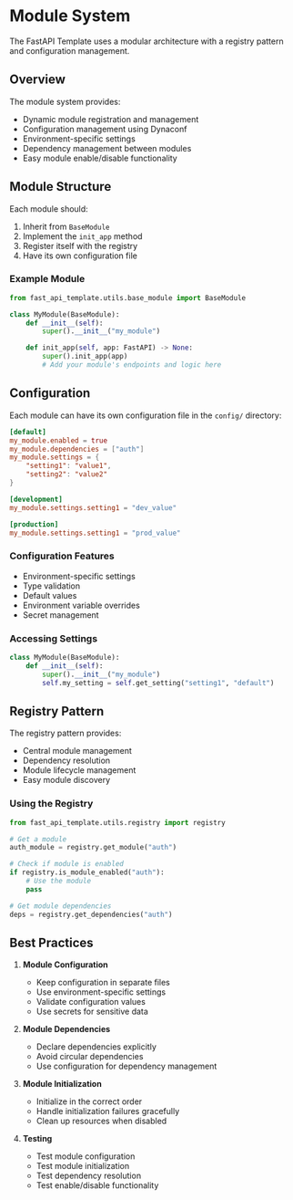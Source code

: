 # Module System

The FastAPI Template uses a modular architecture with a registry pattern and configuration management.

## Overview

The module system provides:

- Dynamic module registration and management
- Configuration management using Dynaconf
- Environment-specific settings
- Dependency management between modules
- Easy module enable/disable functionality

## Module Structure

Each module should:

1. Inherit from `BaseModule`
2. Implement the `init_app` method
3. Register itself with the registry
4. Have its own configuration file

### Example Module

```python
from fast_api_template.utils.base_module import BaseModule

class MyModule(BaseModule):
    def __init__(self):
        super().__init__("my_module")

    def init_app(self, app: FastAPI) -> None:
        super().init_app(app)
        # Add your module's endpoints and logic here
```

## Configuration

Each module can have its own configuration file in the `config/` directory:

```toml
[default]
my_module.enabled = true
my_module.dependencies = ["auth"]
my_module.settings = {
    "setting1": "value1",
    "setting2": "value2"
}

[development]
my_module.settings.setting1 = "dev_value"

[production]
my_module.settings.setting1 = "prod_value"
```

### Configuration Features

- Environment-specific settings
- Type validation
- Default values
- Environment variable overrides
- Secret management

### Accessing Settings

```python
class MyModule(BaseModule):
    def __init__(self):
        super().__init__("my_module")
        self.my_setting = self.get_setting("setting1", "default")
```

## Registry Pattern

The registry pattern provides:

- Central module management
- Dependency resolution
- Module lifecycle management
- Easy module discovery

### Using the Registry

```python
from fast_api_template.utils.registry import registry

# Get a module
auth_module = registry.get_module("auth")

# Check if module is enabled
if registry.is_module_enabled("auth"):
    # Use the module
    pass

# Get module dependencies
deps = registry.get_dependencies("auth")
```

## Best Practices

1. **Module Configuration**

   - Keep configuration in separate files
   - Use environment-specific settings
   - Validate configuration values
   - Use secrets for sensitive data

2. **Module Dependencies**

   - Declare dependencies explicitly
   - Avoid circular dependencies
   - Use configuration for dependency management

3. **Module Initialization**

   - Initialize in the correct order
   - Handle initialization failures gracefully
   - Clean up resources when disabled

4. **Testing**
   - Test module configuration
   - Test module initialization
   - Test dependency resolution
   - Test enable/disable functionality
